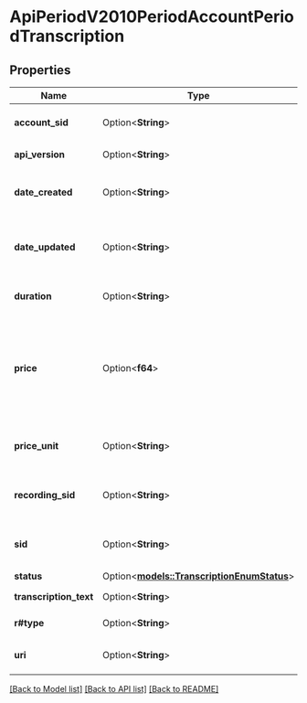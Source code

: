 # ApiPeriodV2010PeriodAccountPeriodTranscription

## Properties

Name | Type | Description | Notes
------------ | ------------- | ------------- | -------------
**account_sid** | Option<**String**> | The SID of the [Account](https://www.twilio.com/docs/iam/api/account) that created the Transcription resource. | [optional]
**api_version** | Option<**String**> | The API version used to create the transcription. | [optional]
**date_created** | Option<**String**> | The date and time in GMT that the resource was created specified in [RFC 2822](https://www.ietf.org/rfc/rfc2822.txt) format. | [optional]
**date_updated** | Option<**String**> | The date and time in GMT that the resource was last updated specified in [RFC 2822](https://www.ietf.org/rfc/rfc2822.txt) format. | [optional]
**duration** | Option<**String**> | The duration of the transcribed audio in seconds. | [optional]
**price** | Option<**f64**> | The charge for the transcript in the currency associated with the account. This value is populated after the transcript is complete so it may not be available immediately. | [optional]
**price_unit** | Option<**String**> | The currency in which `price` is measured, in [ISO 4127](https://www.iso.org/iso/home/standards/currency_codes.htm) format (e.g. `usd`, `eur`, `jpy`). | [optional]
**recording_sid** | Option<**String**> | The SID of the [Recording](https://www.twilio.com/docs/voice/api/recording) from which the transcription was created. | [optional]
**sid** | Option<**String**> | The unique string that that we created to identify the Transcription resource. | [optional]
**status** | Option<[**models::TranscriptionEnumStatus**](transcription_enum_status.md)> |  | [optional]
**transcription_text** | Option<**String**> | The text content of the transcription. | [optional]
**r#type** | Option<**String**> | The transcription type. Can only be: `fast`. | [optional]
**uri** | Option<**String**> | The URI of the resource, relative to `https://api.twilio.com`. | [optional]

[[Back to Model list]](../README.md#documentation-for-models) [[Back to API list]](../README.md#documentation-for-api-endpoints) [[Back to README]](../README.md)


